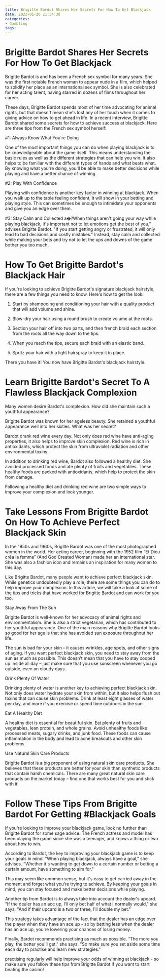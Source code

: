 ```yaml
---
title: Brigitte Bardot Shares Her Secrets For How To Get Blackjack
date: 2023-01-20 21:34:38
categories:
- Gambling
tags:
---
```



#  Brigitte Bardot Shares Her Secrets For How To Get Blackjack

Brigitte Bardot is and has been a French sex symbol for many years. She was the first notable French woman to appear nude in a film, which helped to solidify her place as an international sex symbol. She is also celebrated for her acting talent, having starred in dozens of films throughout her career.

These days, Brigitte Bardot spends most of her time advocating for animal rights, but that doesn't mean she's lost any of her touch when it comes to giving advice on how to get ahead in life. In a recent interview, Brigitte Bardot shared some secrets for how to achieve success at blackjack. Here are three tips from the French sex symbol herself:

#1: Always Know What You're Doing

One of the most important things you can do when playing blackjack is to be knowledgeable about the game itself. This means understanding the basic rules as well as the different strategies that can help you win. It also helps to be familiar with the different types of hands and what beats what. By knowing what you're doing, you'll be able to make better decisions while playing and have a better chance of winning.

#2: Play With Confidence

Playing with confidence is another key factor in winning at blackjack. When you walk up to the table feeling confident, it will show in your betting and playing style. This can sometimes be enough to intimidate your opponents and give you an edge over them.

#3: Stay Calm and Collected
a�?When things aren't going your way while playing blackjack, it's important not to let emotions get the best of you," advises Brigitte Bardot. "If you start getting angry or frustrated, it will only lead to bad decisions and costly mistakes." Instead, stay calm and collected while making your bets and try not to let the ups and downs of the game bother you too much.

#  How To Get Brigitte Bardot's Blackjack Hair

If you're looking to achieve Brigitte Bardot's signature blackjack hairstyle, there are a few things you need to know. Here's how to get the look:

1. Start by shampooing and conditioning your hair with a quality product that will add volume and shine.

2. Blow-dry your hair using a round brush to create volume at the roots.

3. Section your hair off into two parts, and then french braid each section from the roots all the way down to the tips.

4. When you reach the tips, secure each braid with an elastic band.

5. Spritz your hair with a light hairspray to keep it in place.

There you have it! You now have Brigitte Bardot's blackjack hairstyle.

#  Learn Brigitte Bardot's Secret To A Flawless Blackjack Complexion

Many women desire Bardot's complexion. How did she maintain such a youthful appearance?

Brigitte Bardot was known for her ageless beauty. She retained a youthful appearance well into her sixties. What was her secret?

Bardot drank red wine every day. Not only does red wine have anti-aging properties, it also helps to improve skin complexion. Red wine is rich in antioxidants, which protect the skin from ultraviolet radiation and other environmental toxins.

In addition to drinking red wine, Bardot also followed a healthy diet. She avoided processed foods and ate plenty of fruits and vegetables. These healthy foods are packed with antioxidants, which help to protect the skin from damage.

Following a healthy diet and drinking red wine are two simple ways to improve your complexion and look younger.

#  Take Lessons From Brigitte Bardot On How To Achieve Perfect Blackjack Skin

In the 1950s and 1960s, Brigitte Bardot was one of the most photographed women in the world. Her acting career, beginning with the 1952 film “Et Dieu créa la femme” (And God Created Woman) made her an international star. She was also a fashion icon and remains an inspiration for many women to this day.

Like Brigitte Bardot, many people want to achieve perfect blackjack skin. While genetics undoubtedly play a role, there are some things you can do to help improve your complexion. In this article, we will take a look at some of the tips and tricks that have worked for Brigitte Bardot and can work for you too.

Stay Away From The Sun

Brigitte Bardot is well-known for her advocacy of animal rights and environmentalism. She is also a strict vegetarian, which has contributed to her youthful appearance. One of the main reasons why Brigitte Bardot looks so good for her age is that she has avoided sun exposure throughout her life.

The sun is bad for your skin – it causes wrinkles, age spots, and other signs of aging. If you want perfect blackjack skin, you need to stay away from the sun as much as possible. This doesn’t mean that you have to stay cooped up inside all day – just make sure that you use sunscreen whenever you go outside, even on cloudy days.

Drink Plenty Of Water

Drinking plenty of water is another key to achieving perfect blackjack skin. Not only does water hydrate your skin from within, but it also helps flush out toxins that can cause skin problems. Drink at least eight glasses of water per day, and more if you exercise or spend time outdoors in the sun.

Eat A Healthy Diet

A healthy diet is essential for beautiful skin. Eat plenty of fruits and vegetables, lean protein, and whole grains. Avoid unhealthy foods like processed meats, sugary drinks, and junk food. These foods can cause inflammation in the body and lead to acne breakouts and other skin problems.

Use Natural Skin Care Products

Brigitte Bardot is a big proponent of using natural skin care products. She believes that these products are better for your skin than synthetic products that contain harsh chemicals. There are many great natural skin care products on the market today – find one that works best for you and stick with it!

#  Follow These Tips From Brigitte Bardot For Getting #Blackjack Goals

If you're looking to improve your blackjack game, look no further than Brigitte Bardot for some sage advice. The French actress and model has been playing the game since she was a teenager, and knows a thing or two about how to win.

According to Bardot, the key to improving your blackjack game is to keep your goals in mind. "When playing blackjack, always have a goal," she advises. "Whether it's wanting to get down to a certain number or betting a certain amount, have something to aim for."

This may seem like common sense, but it's easy to get carried away in the moment and forget what you're trying to achieve. By keeping your goals in mind, you can stay focused and make better decisions while playing.

Another tip from Bardot is to always take into account the dealer's upcard. "If the dealer has an ace up, I'll only bet half of what I normally would," she says. "And if their upcard is a two or three, I'll double my bet."

This strategy takes advantage of the fact that the dealer has an edge over the player when they have an ace up - so by betting less when the dealer has an ace up, you're lowering your chances of losing money.

Finally, Bardot recommends practising as much as possible. "The more you play, the better you'll get," she says. "So make sure you set aside some time each day to practise and learn new strategies."

 practising regularly will help improve your odds of winning at blackjack - so make sure you follow these tips from Brigitte Bardot if you want to start beating the casino!